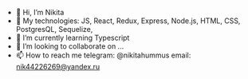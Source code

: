 - 👋 Hi, I’m Nikita
- 🤖 My technologies: JS, React, Redux, Express, Node.js, HTML, CSS, PostgresQL, Sequelize, 
- 🌱 I’m currently learning Typescript
- 💞️ I’m looking to collaborate on ...
- 📫 How to reach me
  telegram: @nikitahummus
  email: nik44226269@yandex.ru

<!---
nikitahummus/nikitahummus is a ✨ special ✨ repository because its `README.md` (this file) appears on your GitHub profile.
You can click the Preview link to take a look at your changes.
--->
